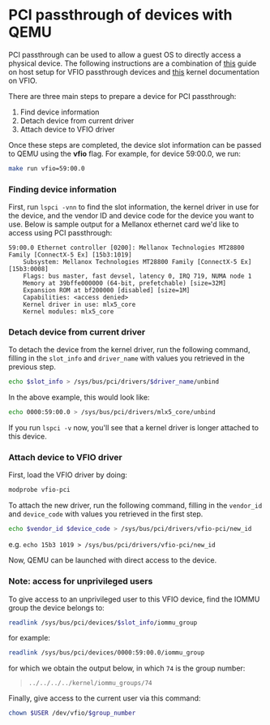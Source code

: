 # PCI passthrough of devices with QEMU
PCI passthrough can be used to allow a guest OS to directly access a physical device.
The following instructions are a combination of [this](https://www.ibm.com/docs/en/linux-on-systems?topic=vfio-host-setup) guide on host setup for VFIO passthrough devices and [this](https://www.kernel.org/doc/Documentation/vfio.txt) kernel documentation on VFIO.

There are three main steps to prepare a device for PCI passthrough:
1. Find device information
2. Detach device from current driver
3. Attach device to VFIO driver

Once these steps are completed, the device slot information can be passed to QEMU using the **vfio** flag. For example, for device 59:00.0, we run:    
```sh
make run vfio=59:00.0
```

### Finding device information
First, run `lspci -vnn` to find the slot information, the kernel driver in use for the device, and the vendor ID and device code for the device you want to use.
Below is sample output for a Mellanox ethernet card we'd like to access using PCI passthrough:
```
59:00.0 Ethernet controller [0200]: Mellanox Technologies MT28800 Family [ConnectX-5 Ex] [15b3:1019]
	Subsystem: Mellanox Technologies MT28800 Family [ConnectX-5 Ex] [15b3:0008]
	Flags: bus master, fast devsel, latency 0, IRQ 719, NUMA node 1
	Memory at 39bffe000000 (64-bit, prefetchable) [size=32M]
	Expansion ROM at bf200000 [disabled] [size=1M]
	Capabilities: <access denied>
	Kernel driver in use: mlx5_core
	Kernel modules: mlx5_core
```

### Detach device from current driver
To detach the device from the kernel driver, run the following command, filling in the `slot_info` and `driver_name` with values you retrieved in the previous step.
```sh
echo $slot_info > /sys/bus/pci/drivers/$driver_name/unbind
```
In the above example, this would look like:
```sh
echo 0000:59:00.0 > /sys/bus/pci/drivers/mlx5_core/unbind
```

If you run `lspci -v` now, you'll see that a kernel driver is longer attached to this device.

### Attach device to VFIO driver
First, load the VFIO driver by doing:
```sh
modprobe vfio-pci
```

To attach the new driver, run the following command, filling in the `vendor_id` and `device_code` with values you retrieved in the first step.
```sh
echo $vendor_id $device_code > /sys/bus/pci/drivers/vfio-pci/new_id
```
e.g. `echo 15b3 1019 > /sys/bus/pci/drivers/vfio-pci/new_id`

Now, QEMU can be launched with direct access to the device.

### Note: access for unprivileged users
To give access to an unprivileged user to this VFIO device, find the IOMMU group the device belongs to:
```sh
readlink /sys/bus/pci/devices/$slot_info/iommu_group
```
for example:
```sh
readlink /sys/bus/pci/devices/0000:59:00.0/iommu_group
```

for which we obtain the output below, in which `74` is the group number:
> ```
> ../../../../kernel/iommu_groups/74
>```

Finally, give access to the current user via this command:
```sh
chown $USER /dev/vfio/$group_number
```
